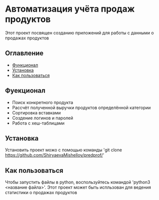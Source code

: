 # Автоматизация учёта продаж продуктов
Этот проект посвящен созданию приложений для работы с данными о продажах продуктов

## Оглавление
- [Функционал](#функционал)
- [Установка](#установка)
- [Как пользоваться](#как-пользоваться)

## Фуекционал
- Поиск конкретного продукта
- Рассчёт полученной выручки продуктов определённой категории
- Сортировка вставками
- Создение логинов и паролей
- Работа с хеш-таблицами 

## Установка
Установить проект можо с помощью команды
'git clone https://github.com/ShiryaevaMishelloy/predprof/'

## Как пользоваться 
Чтобы запустить файлы в python, воспользуйтесь командой
'python3 <название файла>'.
Этот проект может быть испльзован для ведения статистики о продажах продуктов
